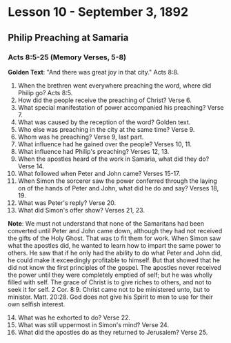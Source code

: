 # Lesson 10 - September 3, 1892
## Philip Preaching at Samaria
### Acts 8:5-25 (Memory Verses, 5-8)

**Golden Text**: "And there was great joy in that city." Acts 8:8.

1. When the brethren went everywhere preaching the word, where did Philip go? Acts 8:5.
2. How did the people receive the preaching of Christ? Verse 6.
3. What special manifestation of power accompanied his preaching? Verse 7.
4. What was caused by the reception of the word? Golden text.
5. Who else was preaching in the city at the same time? Verse 9.
6. Whom was he preaching? Verse 9, last part.
7. What influence had he gained over the people? Verses 10, 11.
8. What influence had Philip's preaching? Verses 12, 13.
9. When the apostles heard of the work in Samaria, what did they do? Verse 14.
10. What followed when Peter and John came? Verses 15-17.
11. When Simon the sorcerer saw the power conferred through the laying on of the hands of Peter and John, what did he do and say? Verses 18, 19.
12. What was Peter's reply? Verse 20.
13. What did Simon's offer show? Verses 21, 23.

**Note**: We must not understand that none of the Samaritans had been converted until Peter and John came down, although they had not received the gifts of the Holy Ghost. That was to fit them for work. When Simon saw what the apostles did, he wanted to learn how to impart the same power to others. He saw that if he only had the ability to do what Peter and John did, he could make it exceedingly profitable to himself. But that showed that he did not know the first principles of the gospel. The apostles never received the power until they were completely emptied of self; but he was wholly filled with self. The grace of Christ is to give riches to others, and not to seek it for self. 2 Cor. 8:9. Christ came not to be ministered unto, but to minister. Matt. 20:28. God does not give his Spirit to men to use for their own selfish interest.

14. What was he exhorted to do? Verse 22.
15. What was still uppermost in Simon's mind? Verse 24.
16. What did the apostles do as they returned to Jerusalem? Verse 25.